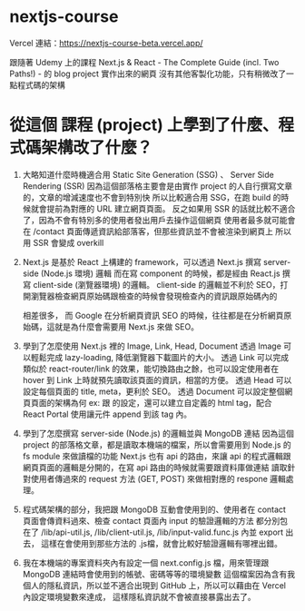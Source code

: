 # nextjs-course

Vercel 連結：https://nextjs-course-beta.vercel.app/

跟隨著 Udemy 上的課程 Next.js & React - The Complete Guide (incl. Two Paths!) - 的 blog project 實作出來的網頁
沒有其他客製化功能，只有稍微改了一點程式碼的架構

# 從這個 課程 (project) 上學到了什麼、程式碼架構改了什麼？

1) 大略知道什麼時機適合用 Static Site Generation (SSG) 、 Server Side Rendering (SSR)
   因為這個部落格主要會是由實作 project 的人自行撰寫文章的，文章的增減速度也不會到特別快
   所以比較適合用 SSG，在跑 build 的時候就會提前為對應的 URL 建立網頁頁面。
   反之如果用 SSR 的話就比較不適合了，因為不會有特別多的使用者發出用戶去操作這個網頁
   使用者最多就可能會在 /contact 頁面傳遞資訊給部落客，但那些資訊並不會被渲染到網頁上
   所以用 SSR 會變成 overkill
   
2) Next.js 是基於 React 上構建的 framework，可以透過 Next.js 撰寫 server-side (Node.js 環境) 邏輯
   而在寫 component 的時候，都是經由 React.js 撰寫 client-side (瀏覽器環境) 的邏輯。
   client-side 的邏輯並不利於 SEO，打開瀏覽器檢查網頁原始碼跟檢查的時候會發現檢查內的資訊跟原始碼內的 <div id='root'></div> 相差很多，
   而 Google 在分析網頁資訊 SEO 的時候，往往都是在分析網頁原始碼，這就是為什麼會需要用 Next.js 來做 SEO。

3) 學到了怎麼使用 Next.js 裡的 Image, Link, Head, Document
   透過 Image 可以輕鬆完成 lazy-loading, 降低瀏覽器下載圖片的大小。
   透過 Link 可以完成類似於 react-router/link 的效果，能切換路由之餘，也可以設定使用者在 hover 到 Link 上時就預先讀取該頁面的資訊，相當的方便。
   透過 Head 可以設定每個頁面的 title, meta，更利於 SEO。
   透過 Document 可以設定整個網頁頁面的架構為何 ex: <html> 跟 <body> 的設定，還可以建立自定義的 html tag，配合 React Portal 使用讓元件 append 到該 tag 內。
   
4) 學到了怎麼撰寫 server-side (Node.js) 的邏輯並與 MongoDB 連結
   因為這個 project 的部落格文章，都是讀取本機端的檔案，所以會需要用到 Node.js 的 fs module 來做讀檔的功能
   Next.js 也有 api 的路由，來讓 api 的程式邏輯跟網頁頁面的邏輯是分開的，在寫 api 路由的時候就需要跟資料庫做連結
   讀取針對使用者傳過來的 request 方法 (GET, POST) 來做相對應的 respone 邏輯處理。

   
5) 程式碼架構的部分，我把跟 MongoDB 互動會使用到的、使用者在 contact 頁面會傳資料過來、檢查 contact 頁面內 input 的驗證邏輯的方法
   都分別包在了 /lib/api-util.js, /lib/client-util.js, /lib/input-valid.func.js 內並 export 出去，
   這樣在會使用到那些方法的 .js檔，就會比較好驗證邏輯有哪裡出錯。
   
6) 我在本機端的專案資料夾內有設定一個 next.config.js 檔，用來管理跟 MongoDB 連結時會使用到的帳號、密碼等等的環境變數
   這個檔案因為含有我個人的隱私資訊，所以並不適合出現到 GitHub 上，所以可以藉由在 Vercel 內設定環境變數來達成，
   這樣隱私資訊就不會被直接暴露出去了。
  



